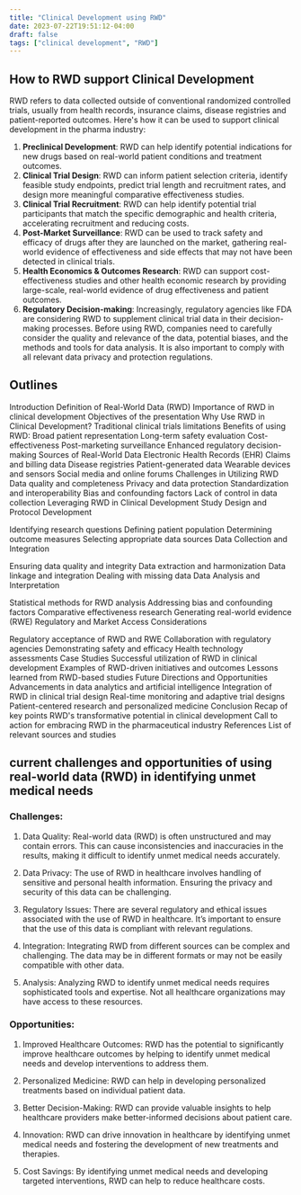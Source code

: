 ```yaml
---
title: "Clinical Development using RWD"
date: 2023-07-22T19:51:12-04:00
draft: false
tags: ["clinical development", "RWD"]
---
```


## How to RWD support Clinical Development
RWD refers to data collected outside of conventional randomized controlled trials, usually from health records, insurance claims, disease registries and patient-reported outcomes. Here's how it can be used to support clinical development in the pharma industry:

1. **Preclinical Development**: RWD can help identify potential indications for new drugs based on real-world patient conditions and treatment outcomes.
2. **Clinical Trial Design**: RWD can inform patient selection criteria, identify feasible study endpoints, predict trial length and recruitment rates, and design more meaningful comparative effectiveness studies.
3. **Clinical Trial Recruitment**: RWD can help identify potential trial participants that match the specific demographic and health criteria, accelerating recruitment and reducing costs.
4. **Post-Market Surveillance**: RWD can be used to track safety and efficacy of drugs after they are launched on the market, gathering real-world evidence of effectiveness and side effects that may not have been detected in clinical trials.
5. **Health Economics & Outcomes Research**: RWD can support cost-effectiveness studies and other health economic research by providing large-scale, real-world evidence of drug effectiveness and patient outcomes.
6. **Regulatory Decision-making**: Increasingly, regulatory agencies like FDA are considering RWD to supplement clinical trial data in their decision-making processes.
Before using RWD, companies need to carefully consider the quality and relevance of the data, potential biases, and the methods and tools for data analysis. It is also important to comply with all relevant data privacy and protection regulations.

## Outlines
Introduction
Definition of Real-World Data (RWD)
Importance of RWD in clinical development
Objectives of the presentation
Why Use RWD in Clinical Development?
Traditional clinical trials limitations
Benefits of using RWD:
Broad patient representation
Long-term safety evaluation
Cost-effectiveness
Post-marketing surveillance
Enhanced regulatory decision-making
Sources of Real-World Data
Electronic Health Records (EHR)
Claims and billing data
Disease registries
Patient-generated data
Wearable devices and sensors
Social media and online forums
Challenges in Utilizing RWD
Data quality and completeness
Privacy and data protection
Standardization and interoperability
Bias and confounding factors
Lack of control in data collection
Leveraging RWD in Clinical Development
Study Design and Protocol Development

Identifying research questions
Defining patient population
Determining outcome measures
Selecting appropriate data sources
Data Collection and Integration

Ensuring data quality and integrity
Data extraction and harmonization
Data linkage and integration
Dealing with missing data
Data Analysis and Interpretation

Statistical methods for RWD analysis
Addressing bias and confounding factors
Comparative effectiveness research
Generating real-world evidence (RWE)
Regulatory and Market Access Considerations

Regulatory acceptance of RWD and RWE
Collaboration with regulatory agencies
Demonstrating safety and efficacy
Health technology assessments
Case Studies
Successful utilization of RWD in clinical development
Examples of RWD-driven initiatives and outcomes
Lessons learned from RWD-based studies
Future Directions and Opportunities
Advancements in data analytics and artificial intelligence
Integration of RWD in clinical trial design
Real-time monitoring and adaptive trial designs
Patient-centered research and personalized medicine
Conclusion
Recap of key points
RWD's transformative potential in clinical development
Call to action for embracing RWD in the pharmaceutical industry
References
List of relevant sources and studies

## current challenges and opportunities of using real-world data (RWD) in identifying unmet medical needs
### Challenges:

1. Data Quality: Real-world data (RWD) is often unstructured and may contain errors. This can cause inconsistencies and inaccuracies in the results, making it difficult to identify unmet medical needs accurately.

2. Data Privacy: The use of RWD in healthcare involves handling of sensitive and personal health information. Ensuring the privacy and security of this data can be challenging.

3. Regulatory Issues: There are several regulatory and ethical issues associated with the use of RWD in healthcare. It’s important to ensure that the use of this data is compliant with relevant regulations.

4. Integration: Integrating RWD from different sources can be complex and challenging. The data may be in different formats or may not be easily compatible with other data.

5. Analysis: Analyzing RWD to identify unmet medical needs requires sophisticated tools and expertise. Not all healthcare organizations may have access to these resources.

### Opportunities:

1. Improved Healthcare Outcomes: RWD has the potential to significantly improve healthcare outcomes by helping to identify unmet medical needs and develop interventions to address them.

2. Personalized Medicine: RWD can help in developing personalized treatments based on individual patient data.

3. Better Decision-Making: RWD can provide valuable insights to help healthcare providers make better-informed decisions about patient care.

4. Innovation: RWD can drive innovation in healthcare by identifying unmet medical needs and fostering the development of new treatments and therapies.

5. Cost Savings: By identifying unmet medical needs and developing targeted interventions, RWD can help to reduce healthcare costs.